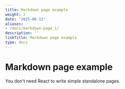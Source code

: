 ```yaml
---
title: Markdown page example
weight: 2
date: '2025-06-12'
aliases:
- /docs/markdown-page_1/
description: ''
linkTitle: Markdown page example
type: docs
---
```


# Markdown page example

You don't need React to write simple standalone pages.
